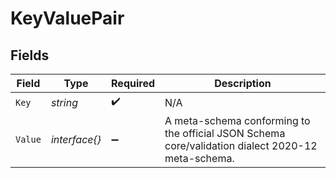 # KeyValuePair


## Fields

| Field                                                                                              | Type                                                                                               | Required                                                                                           | Description                                                                                        |
| -------------------------------------------------------------------------------------------------- | -------------------------------------------------------------------------------------------------- | -------------------------------------------------------------------------------------------------- | -------------------------------------------------------------------------------------------------- |
| `Key`                                                                                              | *string*                                                                                           | :heavy_check_mark:                                                                                 | N/A                                                                                                |
| `Value`                                                                                            | *interface{}*                                                                                      | :heavy_minus_sign:                                                                                 | A meta-schema conforming to the official JSON Schema core/validation dialect 2020-12 meta-schema.<br/> |